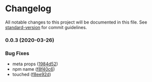 # Changelog

All notable changes to this project will be documented in this file. See [standard-version](https://github.com/conventional-changelog/standard-version) for commit guidelines.

### 0.0.3 (2020-03-26)


### Bug Fixes

* meta props ([1984d52](https://github.com/lexich/react-model-renderer/commit/1984d521bd4e905a533061ad926a2099fe3b57ea))
* npm name ([f8f40c6](https://github.com/lexich/react-model-renderer/commit/f8f40c69b37e7cce33446095c04573a3081228ca))
* touched ([f8ee92d](https://github.com/lexich/react-model-renderer/commit/f8ee92d8d9a0b60ccdf37000ef38682519c74edb))
